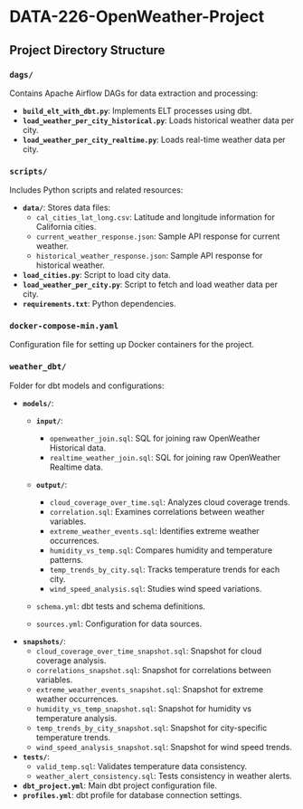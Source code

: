 # DATA-226-OpenWeather-Project

## Project Directory Structure

### `dags/`
Contains Apache Airflow DAGs for data extraction and processing:
- **`build_elt_with_dbt.py`**: Implements ELT processes using dbt.
- **`load_weather_per_city_historical.py`**: Loads historical weather data per city.
- **`load_weather_per_city_realtime.py`**: Loads real-time weather data per city.

### `scripts/`
Includes Python scripts and related resources:
- **`data/`**: Stores data files:
  - `cal_cities_lat_long.csv`: Latitude and longitude information for California cities.
  - `current_weather_response.json`: Sample API response for current weather.
  - `historical_weather_response.json`: Sample API response for historical weather.
- **`load_cities.py`**: Script to load city data.
- **`load_weather_per_city.py`**: Script to fetch and load weather data per city.
- **`requirements.txt`**: Python dependencies.

### `docker-compose-min.yaml`
Configuration file for setting up Docker containers for the project.

### `weather_dbt/`
Folder for dbt models and configurations:
- **`models/`**: 
  - **`input/`**:
    - `openweather_join.sql`: SQL for joining raw OpenWeather Historical data.
    - `realtime_weather_join.sql`: SQL for joining raw OpenWeather Realtime data.

  - **`output/`**:
    - `cloud_coverage_over_time.sql`: Analyzes cloud coverage trends.
    - `correlation.sql`: Examines correlations between weather variables.
    - `extreme_weather_events.sql`: Identifies extreme weather occurrences.
    - `humidity_vs_temp.sql`: Compares humidity and temperature patterns.
    - `temp_trends_by_city.sql`: Tracks temperature trends for each city.
    - `wind_speed_analysis.sql`: Studies wind speed variations.
  - `schema.yml`: dbt tests and schema definitions.
  - `sources.yml`: Configuration for data sources.
- **`snapshots/`**:
  - `cloud_coverage_over_time_snapshot.sql`: Snapshot for cloud coverage analysis.
  - `correlations_snapshot.sql`: Snapshot for correlations between variables.
  - `extreme_weather_events_snapshot.sql`: Snapshot for extreme weather occurrences.
  - `humidity_vs_temp_snapshot.sql`: Snapshot for humidity vs temperature analysis.
  - `temp_trends_by_city_snapshot.sql`: Snapshot for city-specific temperature trends.
  - `wind_speed_analysis_snapshot.sql`: Snapshot for wind speed trends.
- **`tests/`**:
  - `valid_temp.sql`: Validates temperature data consistency.
  - `weather_alert_consistency.sql`: Tests consistency in weather alerts.
- **`dbt_project.yml`**: Main dbt project configuration file.
- **`profiles.yml`**: dbt profile for database connection settings.
